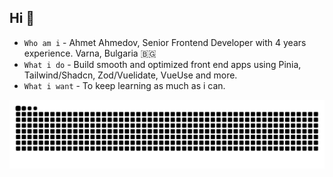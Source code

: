 ## Hi 👋
* `Who am i` - Ahmet Ahmedov, Senior Frontend Developer with 4 years experience. Varna, Bulgaria 🇧🇬
* `What i do` - Build smooth and optimized front end apps using Pinia, Tailwind/Shadcn, Zod/Vuelidate, VueUse and more.
* `What i want` - To keep learning as much as i can.

![Snake animation](https://raw.githubusercontent.com/ahmedovv123/ahmedovv123/output/github-contribution-grid-snake-dark.svg)
<!--
**ahmedovv123/ahmedovv123** is a ✨ _special_ ✨ repository because its `README.md` (this file) appears on your GitHub profile.

Here are some ideas to get you started:

- 🔭 I’m currently working on ...
- 🌱 I’m currently learning ...
- 👯 I’m looking to collaborate on ...
- 🤔 I’m looking for help with ...
- 💬 Ask me about ...
- 📫 How to reach me: ...
- 😄 Pronouns: ...
- ⚡ Fun fact: ...
-->
